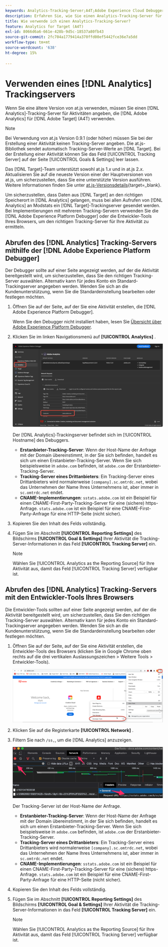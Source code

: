 ```yaml
---
keywords: Analytics-Tracking-Server;A4T;Adobe Experience Cloud Debugger;Adobe Experience Platform Debugger;Berichtsquelle;Entwickler-Tools
description: Erfahren Sie, wie Sie einen Analytics-Tracking-Server für Aktivitäten angeben, die Analytics for [!DNL Target] (A4T) verwenden, wenn Sie eine ältere Version von at.js verwenden.
title: Wie verwende ich einen Analytics-Tracking-Server?
feature: Analytics for Target (A4T)
exl-id: 8066d6a6-661e-428b-9d5c-18537a80fb43
source-git-commit: 2fc704a1779414a370ffd00ef5442fce36e7a5dd
workflow-type: tm+mt
source-wordcount: '638'
ht-degree: 15%

---
```


# Verwenden eines [!DNL Analytics] Trackingservers

Wenn Sie eine ältere Version von at.js verwenden, müssen Sie einen [!DNL Analytics]-Tracking-Server für Aktivitäten angeben, die [!DNL Adobe Analytics] für [!DNL Adobe Target] (A4T) verwenden.

>[!NOTE]
>
>Bei Verwendung von at.js Version 0.9.1 (oder höher) müssen Sie bei der Erstellung einer Aktivität keinen Tracking-Server angeben. Die at.js-Bibliothek sendet automatisch Tracking-Server-Werte an [!DNL Target]. Bei der Erstellung einer Aktivität können Sie das Feld [!UICONTROL Tracking Server] auf der Seite [!UICONTROL Goals & Settings] leer lassen.
>
>Das [!DNL Target]-Team unterstützt sowohl at.js 1.*x* und in at.js 2.*x*. Aktualisieren Sie auf die neueste Version einer der Hauptversionen von at.js, um sicherzustellen, dass Sie eine unterstützte Version ausführen. Weitere Informationen finden Sie unter [at.js-Versionsdetails](https://experienceleague.adobe.com/docs/target-dev/developer/client-side/at-js-implementation/target-atjs-versions.html?lang=de){target=_blank}.

Um sicherzustellen, dass Daten aus [!DNL Target] an den richtigen Speicherort in [!DNL Analytics] gelangen, muss bei allen Aufrufen von [!DNL Analytics] an Modstats ein [!DNL Target]-Trackingserver gesendet werden. Bei Implementierungen mit mehreren Tracking-Servern verwenden Sie die [!DNL Adobe Experience Platform Debugger] oder die Entwickler-Tools Ihres Browsers, um den richtigen Tracking-Server für Ihre Aktivität zu ermitteln.

## Abrufen des [!DNL Analytics] Tracking-Servers mithilfe der [!DNL Adobe Experience Platform Debugger]

Der Debugger sollte auf einer Seite angezeigt werden, auf der die Aktivität bereitgestellt wird, um sicherzustellen, dass Sie den richtigen Tracking-Server auswählen. Alternativ kann für jedes Konto ein Standard-Trackingserver angegeben werden. Wenden Sie sich an die Kundenunterstützung, wenn Sie die Standardeinstellung bearbeiten oder festlegen möchten.

1. Öffnen Sie auf der Seite, auf der Sie eine Aktivität erstellen, die [!DNL Adobe Experience Platform Debugger].

   Wenn Sie den Debugger nicht installiert haben, lesen Sie [Übersicht über Adobe Experience Platform Debugger](https://experienceleague.adobe.com/docs/platform-learn/data-collection/debugger/overview.html?lang=de).

1. Klicken Sie im linken Navigationsmenü auf **[!UICONTROL Analytics]** .

   ![screen_debuggerTrackServ image](assets/Screen_DebuggerTrackServ.png)

   Der [!DNL Analytics]-Trackingserver befindet sich im [!UICONTROL Hostname] des Debuggers.

   * **Erstanbieter-Tracking-Server**: Wenn der Host-Name der Anfrage mit der Domain übereinstimmt, in der Sie sich befinden, handelt es sich um einen Erstanbieter-Tracking-Server. Wenn Sie sich beispielsweise in `adobe.com` befinden, ist `adobe.com` der Erstanbieter-Tracking-Server.
   * **Tracking-Server eines Drittanbieters**: Ein Tracking-Server eines Drittanbieters wird normalerweise `[company].sc.omtrdc.net`, wobei das Unternehmen der Name Ihres Unternehmens ist, aber immer in `sc.omtrdc.net` endet.
   * **CNAME-Implementierungen**: `sstats.adobe.com` ist ein Beispiel für einen CNAME-First-Party-Tracking-Server für eine (sichere) https-Anfrage. `stats.adobe.com` ist ein Beispiel für eine CNAME-First-Party-Anfrage für eine HTTP-Seite (nicht sicher).

1. Kopieren Sie den Inhalt des Felds vollständig.

1. Fügen Sie im Abschnitt **[!UICONTROL Reporting Settings]** des Bildschirms **[!UICONTROL Goal & Settings]** Ihrer Aktivität die Tracking-Server-Informationen in das Feld **[!UICONTROL Tracking Server]** ein.

   >[!NOTE]
   >
   >Wählen Sie [!UICONTROL Analytics as the Reporting Source] für Ihre Aktivität aus, damit das Feld [!UICONTROL Tracking Server] verfügbar ist.

## Abrufen des [!DNL Analytics] Tracking-Servers mit den Entwickler-Tools Ihres Browsers

Die Entwickler-Tools sollten auf einer Seite angezeigt werden, auf der die Aktivität bereitgestellt wird, um sicherzustellen, dass Sie den richtigen Tracking-Server auswählen. Alternativ kann für jedes Konto ein Standard-Trackingserver angegeben werden. Wenden Sie sich an die Kundenunterstützung, wenn Sie die Standardeinstellung bearbeiten oder festlegen möchten.

1. Öffnen Sie auf der Seite, auf der Sie eine Aktivität erstellen, die Entwickler-Tools des Browsers (klicken Sie in Google Chrome oben rechts auf die drei vertikalen Auslassungszeichen > Weitere Tools > Entwickler-Tools).

   ![Chrome-Entwickler-Tools](/help/main/c-integrating-target-with-mac/a4t/assets/chrome-dev-tools.png)

1. Klicken Sie auf die Registerkarte **[!UICONTROL Network]** .

1. Filtern Sie nach `/ss,`, um die [!DNL Analytics] anzuzeigen.

   ![Chrome-Entwicklertools mit der /ss-Suche](/help/main/c-integrating-target-with-mac/a4t/assets/chrome-search.png)

   Der Tracking-Server ist der Host-Name der Anfrage.

   * **Erstanbieter-Tracking-Server**: Wenn der Host-Name der Anfrage mit der Domain übereinstimmt, in der Sie sich befinden, handelt es sich um einen Erstanbieter-Tracking-Server. Wenn Sie sich beispielsweise in `adobe.com` befinden, ist `adobe.com` der Erstanbieter-Tracking-Server.
   * **Tracking-Server eines Drittanbieters**: Ein Tracking-Server eines Drittanbieters wird normalerweise `[company].sc.omtrdc.net`, wobei das Unternehmen der Name Ihres Unternehmens ist, aber immer in `sc.omtrdc.net` endet.
   * **CNAME-Implementierungen**: `sstats.adobe.com` ist ein Beispiel für einen CNAME-First-Party-Tracking-Server für eine (sichere) https-Anfrage. `stats.adobe.com` ist ein Beispiel für eine CNAME-First-Party-Anfrage für eine HTTP-Seite (nicht sicher).

1. Kopieren Sie den Inhalt des Felds vollständig.

1. Fügen Sie im Abschnitt **[!UICONTROL Reporting Settings]** des Bildschirms **[!UICONTROL Goal & Settings]** Ihrer Aktivität die Tracking-Server-Informationen in das Feld **[!UICONTROL Tracking Server]** ein.

   >[!NOTE]
   >
   >Wählen Sie [!UICONTROL Analytics as the Reporting Source] für Ihre Aktivität aus, damit das Feld [!UICONTROL Tracking Server] verfügbar ist.
